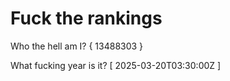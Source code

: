 # Fuck the rankings

Who the hell am I?
{ 13488303 }

What fucking year is it?
[ 2025-03-20T03:30:00Z ]
